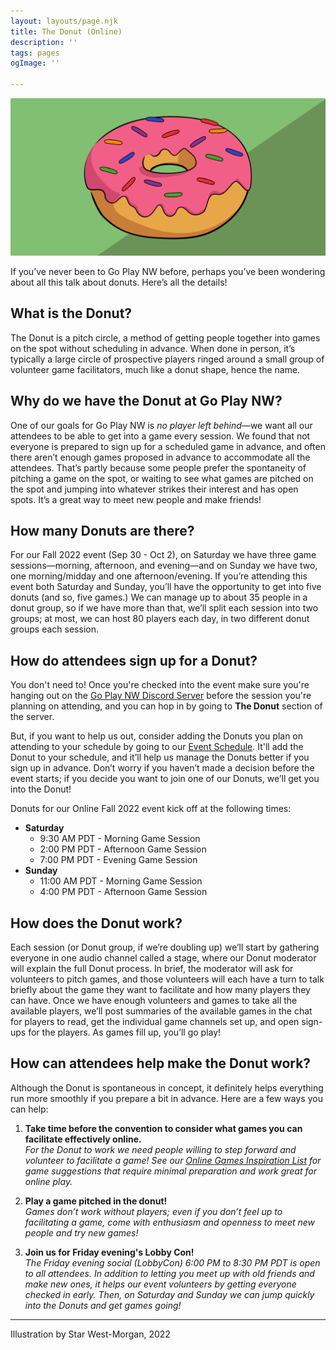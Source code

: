 ```yaml
---
layout: layouts/page.njk
title: The Donut (Online)
description: ''
tags: pages
ogImage: ''

---
```

![Image](/images/what-is-the-donut.png)

If you’ve never been to Go Play NW before, perhaps you’ve been wondering about all this talk about donuts. Here’s all the details!

## What is the Donut?

The Donut is a pitch circle, a method of getting people together into games on the spot without scheduling in advance. When done in person, it’s typically a large circle of prospective players ringed around a small group of volunteer game facilitators, much like a donut shape, hence the name.

## Why do we have the Donut at Go Play NW?
One of our goals for Go Play NW is _no player left behind_—we want all our attendees to be able to get into a game every session. We found that not everyone is prepared to sign up for a scheduled game in advance, and often there aren’t enough games proposed in advance to accommodate all the attendees. That’s partly because some people prefer the spontaneity of pitching a game on the spot, or waiting to see what games are pitched on the spot and jumping into whatever strikes their interest and has open spots. It’s a great way to meet new people and make friends!

## How many Donuts are there?
For our Fall 2022 event (Sep 30 - Oct 2), on Saturday we have three game sessions—morning, afternoon, and evening—and on Sunday we have two, one morning/midday and one afternoon/evening. If you’re attending this event both Saturday and Sunday, you’ll have the opportunity to get into five donuts (and so, five games.) We can manage up to about 35 people in a donut group, so if we have more than that, we’ll split each session into two groups; at most, we can host 80 players each day, in two different donut groups each session.

## How do attendees sign up for a Donut?
You don't need to! Once you're checked into the event make sure you're hanging out on the [Go Play NW Discord Server](https://discord.gg/AqhayGFexQ) before the session you're planning on attending, and you can hop in by going to **The Donut** section of the server.

But, if you want to help us out, consider adding the Donuts you plan on attending to your schedule by going to our [Event Schedule](/events). It'll add the Donut to your schedule, and it’ll help us manage the Donuts better if you sign up in advance. Don’t worry if you haven’t made a decision before the event starts; if you decide you want to join one of our Donuts, we’ll get you into the Donut!

Donuts for our Online Fall 2022 event kick off at the following times:

* **Saturday**
    * 9:30 AM PDT - Morning Game Session
    * 2:00 PM PDT - Afternoon Game Session
    * 7:00 PM PDT - Evening Game Session
* **Sunday**
    * 11:00 AM PDT - Morning Game Session
    * 4:00 PM PDT - Afternoon Game Session

## How does the Donut work?
Each session (or Donut group, if we’re doubling up) we’ll start by gathering everyone in one audio channel called a stage, where our Donut moderator will explain the full Donut process. In brief, the moderator will ask for volunteers to pitch games, and those volunteers will each have a turn to talk briefly about the game they want to facilitate and how many players they can have. Once we have enough volunteers and games to take all the available players, we’ll post summaries of the available games in the chat for players to read, get the individual game channels set up, and open sign-ups for the players. As games fill up, you’ll go play!

## How can attendees help make the Donut work?
Although the Donut is spontaneous in concept, it definitely helps everything run more smoothly if you prepare a bit in advance. Here are a few ways you can help:

1. **Take time before the convention to consider what games you can facilitate effectively online.**\
    _For the Donut to work we need people willing to step forward and volunteer to facilitate a game! See our [Online Games Inspiration List](/online-games-list) for game suggestions that require minimal preparation and work great for online play._

2. **Play a game pitched in the donut!**\
    _Games don’t work without players; even if you don’t feel up to facilitating a game, come with enthusiasm and openness to meet new people and try new games!_

3. **Join us for Friday evening's Lobby Con!**\
    _The Friday evening social (LobbyCon) 6:00 PM to 8:30 PM PDT is open to all attendees. In addition to letting you meet up with old friends and make new ones, it helps our event volunteers by getting everyone checked in early. Then, on Saturday and Sunday we can jump quickly into the Donuts and get games going!_

---
Illustration by Star West-Morgan, 2022
